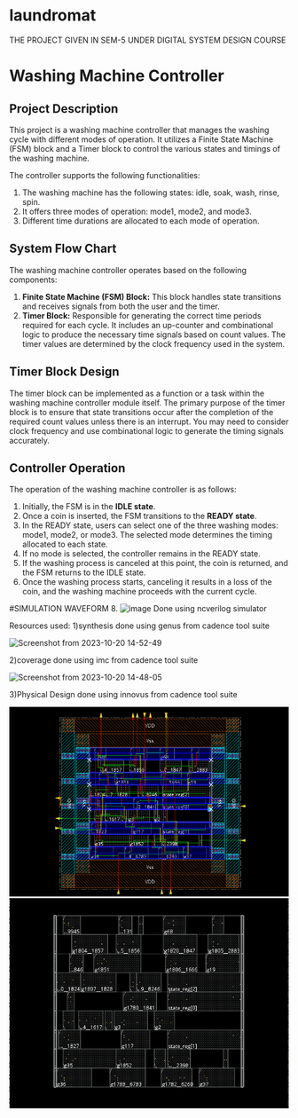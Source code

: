 # laundromat
THE PROJECT GIVEN IN SEM-5 UNDER DIGITAL SYSTEM DESIGN COURSE

# Washing Machine Controller

## Project Description

This project is a washing machine controller that manages the washing cycle with different modes of operation. It utilizes a Finite State Machine (FSM) block and a Timer block to control the various states and timings of the washing machine.

The controller supports the following functionalities:
1. The washing machine has the following states: idle, soak, wash, rinse, spin.
2. It offers three modes of operation: mode1, mode2, and mode3.
3. Different time durations are allocated to each mode of operation.

## System Flow Chart

The washing machine controller operates based on the following components:
1. **Finite State Machine (FSM) Block:** This block handles state transitions and receives signals from both the user and the timer.
2. **Timer Block:** Responsible for generating the correct time periods required for each cycle. It includes an up-counter and combinational logic to produce the necessary time signals based on count values. The timer values are determined by the clock frequency used in the system.

## Timer Block Design

The timer block can be implemented as a function or a task within the washing machine controller module itself. The primary purpose of the timer block is to ensure that state transitions occur after the completion of the required count values unless there is an interrupt. You may need to consider clock frequency and use combinational logic to generate the timing signals accurately.

## Controller Operation

The operation of the washing machine controller is as follows:
1. Initially, the FSM is in the **IDLE state**.
2. Once a coin is inserted, the FSM transitions to the **READY state**.
3. In the READY state, users can select one of the three washing modes: mode1, mode2, or mode3. The selected mode determines the timing allocated to each state.
4. If no mode is selected, the controller remains in the READY state.
5. If the washing process is canceled at this point, the coin is returned, and the FSM returns to the IDLE state.
6. Once the washing process starts, canceling it results in a loss of the coin, and the washing machine proceeds with the current cycle.


#SIMULATION WAVEFORM
8. ![image](https://github.com/Uttungauttunga/laundromat/assets/98632943/ef1f7027-c919-4c73-a73f-959d8e6064dc)
Done using ncverilog simulator


Resources used:
1)synthesis done using genus from cadence tool suite

![Screenshot from 2023-10-20 14-52-49](https://github.com/Uttungauttunga/laundromat/assets/138555663/a91f721d-c744-4142-85dc-0d739616783f)


2)coverage done using imc from cadence tool suite

![Screenshot from 2023-10-20 14-48-05](https://github.com/Uttungauttunga/laundromat/assets/138555663/397d8436-cd88-4548-93c2-ac9413689c40)

3)Physical Design done using innovus from cadence tool suite

![Physical Design](https://github.com/Uttungauttunga/laundromat/blob/d2dd50c4e341b3b6f6fa47d9840d8b4b5abe21d3/synthesis/Physical%20Design/Screenshot%20from%202023-11-09%2014-37-45.png)
![Physical Design](https://github.com/Uttungauttunga/laundromat/blob/1fc232e89779b9e3080f3e0d386b74469721915a/synthesis/Physical%20Design/Screenshot%20from%202023-11-09%2014-37-35.png)

